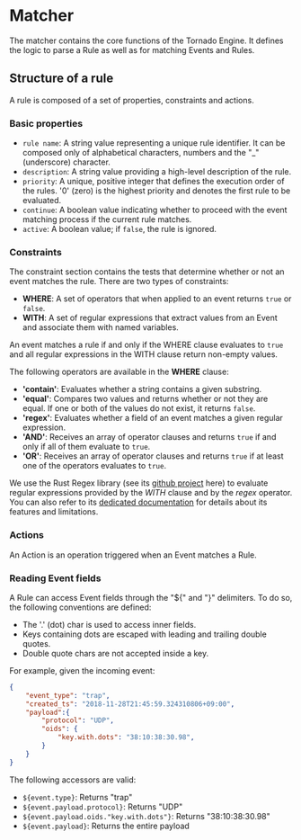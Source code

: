 # Matcher

The matcher contains the core functions of the Tornado Engine.  It defines the logic to parse a
Rule as well as for matching Events and Rules. 



## Structure of a rule

A rule is composed of a set of properties, constraints and actions.



### Basic properties

- `rule name`:  A string value representing a unique rule identifier.  It can be composed only of
  alphabetical characters, numbers and the "_" (underscore) character.
- `description`:  A string value providing a high-level description of the rule.
- `priority`:  A unique, positive integer that defines the execution order of the rules.
  '0' (zero) is the highest priority and denotes the first rule to be evaluated.
- `continue`:  A boolean value indicating whether to proceed with the event matching process if the current rule matches.
- `active`:  A boolean value; if `false`, the rule is ignored.



### Constraints

The constraint section contains the tests that determine whether or not an event matches the rule.
There are two types of constraints:

- __WHERE__:  A set of operators that when applied to an event returns `true` or `false`.
- __WITH__:  A set of regular expressions that extract values from an Event and associate them
  with named variables.

An event matches a rule if and only if the WHERE clause evaluates to `true` and all regular
expressions in the WITH clause return non-empty values.

The following operators are available in the __WHERE__ clause:
- __'contain'__: Evaluates whether a string contains a given substring.
- __'equal'__:  Compares two values and returns whether or not they are equal.  If one or both of
  the values do not exist, it returns `false`.
- __'regex'__:  Evaluates whether a field of an event matches a given regular expression.
- __'AND'__:  Receives an array of operator clauses and returns `true` if and only if all of them
  evaluate to `true`.
- __'OR'__:  Receives an array of operator clauses and returns `true` if at least one of the
  operators evaluates to `true`.

We use the Rust Regex library (see its [github project](https://github.com/rust-lang/regex) here)
to evaluate regular expressions provided by the _WITH_ clause and by the _regex_ operator.
You can also refer to its [dedicated documentation](https://docs.rs/regex) for details about its
features and limitations.  



### Actions

An Action is an operation triggered when an Event matches a Rule.  



### Reading Event fields

A Rule can access Event fields through the "${" and "}" delimiters.  To do so, the following
conventions are defined:
- The '.' (dot) char is used to access inner fields.
- Keys containing dots are escaped with leading and trailing double quotes.
- Double quote chars are not accepted inside a key.

For example, given the incoming event:
```json
{
    "event_type": "trap",
    "created_ts": "2018-11-28T21:45:59.324310806+09:00",
    "payload":{
        "protocol": "UDP",
        "oids": {
            "key.with.dots": "38:10:38:30.98",
        }
    }
}
```

The following accessors are valid:
- `${event.type}`:  Returns "trap"
- `${event.payload.protocol}`:  Returns "UDP"
- `${event.payload.oids."key.with.dots"}`:  Returns "38:10:38:30.98"
- `${event.payload}`:  Returns the entire payload

 

